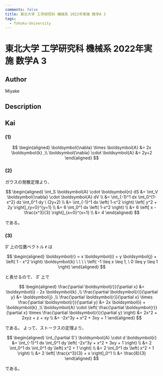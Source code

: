 ```yaml
---
comments: false
title: 東北大学 工学研究科 機械系 2022年実施 数学A 3
tags:
  - Tohoku-University
---
```

# 東北大学 工学研究科 機械系 2022年実施 数学A 3

## **Author**
Miyake

## **Description**

## **Kai**
### (1)

$$
\begin{aligned}
\boldsymbol{\nabla} \times \boldsymbol{A}
&= 2x \boldsymbol{k}
,\\
\boldsymbol{\nabla} \cdot \boldsymbol{A}
&= 2y+2
\end{aligned}
$$

### (2)
ガウスの発散定理より、

$$
\begin{aligned}
\int_S \boldsymbol{A} \cdot \boldsymbol{n} dS
&= \int_V \boldsymbol{\nabla} \cdot \boldsymbol{A} dV
\\
&= \int_{-1}^1 dx \int_0^{1-x^2} dz \int_0^1 dy \ (2y+2)
\\
&= \int_{-1}^1 dx \left( 1-x^2 \right) \left[ y^2 + 2y \right]_{y=0}^{y=1}
\\
&= 6 \int_0^1 dx \left( 1-x^2 \right)
\\
&= 6 \left[ x - \frac{x^3}{3} \right]_{x=0}^{x=1}
\\
&= 4
\end{aligned}
$$

である。

### (3)
$S'$ 上の位置ベクトル $\boldsymbol{r}$ は

$$
\begin{aligned}
\boldsymbol{r}
= x \boldsymbol{i} + y \boldsymbol{j} + \left( 1 - x^2 \right) \boldsymbol{k}
\ \ \ \ \left( -1 \leq x \leq 1, \ 0 \leq y \leq 1 \right)
\end{aligned}
$$

と表せるので、 $S'$ 上で

$$
\begin{aligned}
\frac{\partial \boldsymbol{r}}{\partial x}
&= \boldsymbol{i} - 2x \boldsymbol{k}
,\\
\frac{\partial \boldsymbol{r}}{\partial y}
&= \boldsymbol{j}
,\\
\frac{\partial \boldsymbol{r}}{\partial x} \times
\frac{\partial \boldsymbol{r}}{\partial y}
&= 2x \boldsymbol{i} + \boldsymbol{k}
,\\
\boldsymbol{A} \cdot
\left( \frac{\partial \boldsymbol{r}}{\partial x} \times
\frac{\partial \boldsymbol{r}}{\partial y} \right)
&= 2x^2 + 2xyz + z + xy
\\
&= -2x^3y + x^2 + 3xy + 1
\end{aligned}
$$

である。
よって、ストークスの定理より、

$$
\begin{aligned}
\int_{\partial S'} \boldsymbol{A} \cdot d \boldsymbol{r}
&= \int_{-1}^1 dx \int_0^1 dy \left( -2x^3y + x^2 + 3xy + 1 \right)
\\
&= 2 \int_0^1 dx \int_0^1 dy \left( x^2 + 1 \right)
\\
&= 2 \int_0^1 dx \left( x^2 + 1 \right)
\\
&= 2 \left[ \frac{x^3}{3} + x \right]_0^1
\\
&= \frac{8}{3}
\end{aligned}
$$

である。